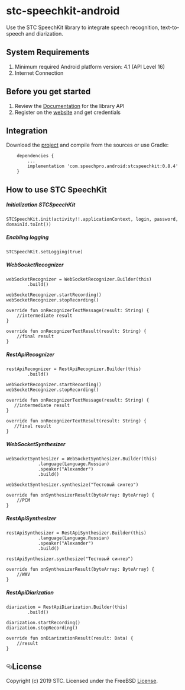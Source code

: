 # stc-speechkit-android
<p>Use the STC SpeechKit library to integrate speech recognition, text-to-speech and diarization.</p>
<h2>System Requirements</h2>
<ol>
<li>Minimum required Android platform version: 4.1 (API Level 16)</li>
<li>Internet Connection</li>
</ol>
<h2>Before you get started</h2>
<ol>
<li>Review the <a href="https://stc-voicekey.github.io/stc-speechkit-android/index.html" rel="nofollow">Documentation</a> for the library API</li>
<li>Register on the <a href="https://cp.speechpro.com/" rel="nofollow">website</a> and get credentials</li>
</ol>
<h2>Integration</h2>
<p>Download the <a href="https://github.com/STC-VoiceKey/stc-speechkit-android/" rel="nofollow">project</a> and compile from the sources or use Gradle:</p>

        dependencies {
            ...   
            implementation 'com.speechpro.android:stcspeechkit:0.8.4'
        }
        
<h2>How to use STC SpeechKit</h2>
<h5>Initialization&nbsp;STCSpeechKit</h5>

    STCSpeechKit.init(activity!!.applicationContext, login, password, domainId.toInt())
    
<h5>Enabling&nbsp;logging</h5>
    
    STCSpeechKit.setLogging(true)
    
<h5>WebSocketRecognizer</h5>

    webSocketRecognizer = WebSocketRecognizer.Builder(this)
            .build()
                   
    webSocketRecognizer.startRecording()
    webSocketRecognizer.stopRecording() 
        
    override fun onRecognizerTextMessage(result: String) {
        //intermediate result
    }
        
    override fun onRecognizerTextResult(result: String) {
        //final result
    }  
    
<h5>RestApiRecognizer</h5>

    restApiRecognizer = RestApiRecognizer.Builder(this)
            .build()
                      
    webSocketRecognizer.startRecording()
    webSocketRecognizer.stopRecording() 
           
    override fun onRecognizerTextMessage(result: String) {
       //intermediate result
    }
        
    override fun onRecognizerTextResult(result: String) {
       //final result
    }  
    
<h5>WebSocketSynthesizer</h5>

    webSocketSynthesizer = WebSocketSynthesizer.Builder(this)
                .language(Language.Russian)
                .speaker("Alexander")
                .build()
                
    webSocketSynthesizer.synthesize("Тестовый синтез")
               
    override fun onSynthesizerResult(byteArray: ByteArray) {
        //PCM
    }
    
<h5>RestApiSynthesizer</h5>

    restApiSynthesizer = RestApiSynthesizer.Builder(this)
                .language(Language.Russian)
                .speaker("Alexander")
                .build()
                
    restApiSynthesizer.synthesize("Тестовый синтез")
               
    override fun onSynthesizerResult(byteArray: ByteArray) {
        //WAV
    }
        
<h5>RestApiDiarization</h5>

    diarization = RestApiDiarization.Builder(this)
            .build()
            
    diarization.startRecording()
    diarization.stopRecording() 
                
    override fun onDiarizationResult(result: Data) {
        //result
    }
    
<h2><a id="user-content-license" class="anchor" aria-hidden="true" href="#license"><svg class="octicon octicon-link" viewBox="0 0 16 16" version="1.1" width="16" height="16" aria-hidden="true"><path fill-rule="evenodd" d="M4 9h1v1H4c-1.5 0-3-1.69-3-3.5S2.55 3 4 3h4c1.45 0 3 1.69 3 3.5 0 1.41-.91 2.72-2 3.25V8.59c.58-.45 1-1.27 1-2.09C10 5.22 8.98 4 8 4H4c-.98 0-2 1.22-2 2.5S3 9 4 9zm9-3h-1v1h1c1 0 2 1.22 2 2.5S13.98 12 13 12H9c-.98 0-2-1.22-2-2.5 0-.83.42-1.64 1-2.09V6.25c-1.09.53-2 1.84-2 3.25C6 11.31 7.55 13 9 13h4c1.45 0 3-1.69 3-3.5S14.5 6 13 6z"></path></svg></a>License</h2>
<p>Copyright (c) 2019 STC. Licensed under the FreeBSD <a href="https://onepass.tech/license-agreement.html" rel="nofollow">License</a>.</p>






